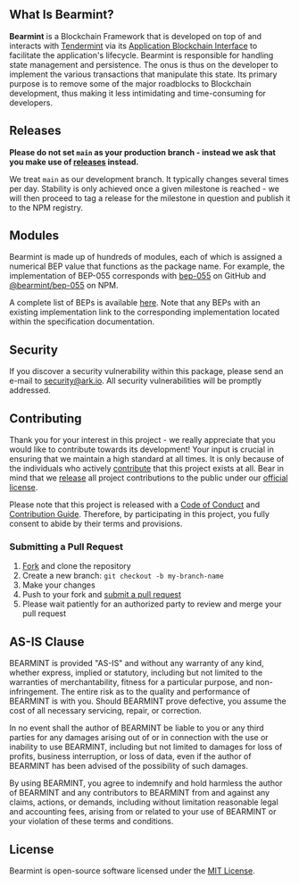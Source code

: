 ## What Is Bearmint?

**Bearmint** is a Blockchain Framework that is developed on top of and interacts with [Tendermint](https://tendermint.com/) via its [Application Blockchain Interface](https://docs.tendermint.com/master/spec/abci/) to facilitate the application's lifecycle. Bearmint is responsible for handling state management and persistence. The onus is thus on the developer to implement the various transactions that manipulate this state. Its primary purpose is to remove some of the major roadblocks to Blockchain development, thus making it less intimidating and time-consuming for developers.

## Releases

**Please do not set `main` as your production branch - instead we ask that you make use of [releases](https://github.com/arkecosystem/bearmint/releases) instead.**

We treat `main` as our development branch. It typically changes several times per day. Stability is only achieved once a given milestone is reached - we will then proceed to tag a release for the milestone in question and publish it to the NPM registry.

## Modules

Bearmint is made up of hundreds of modules, each of which is assigned a numerical BEP value that functions as the package name. For example, the implementation of BEP-055 corresponds with [bep-055](https://github.com/arkecosystem/bearmint/tree/main/packages/bep-055) on GitHub and [@bearmint/bep-055](#) on NPM.

A complete list of BEPs is available [here](./MODULES.md). Note that any BEPs with an existing implementation link to the corresponding implementation located within the specification documentation.

## Security

If you discover a security vulnerability within this package, please send an e-mail to security@ark.io. All security vulnerabilities will be promptly addressed.

## Contributing

Thank you for your interest in this project - we really appreciate that you would like to contribute towards its development! Your input is crucial in ensuring that we maintain a high standard at all times. It is only because of the individuals who actively [contribute](../../contributors) that this project exists at all. Bear in mind that we [release](https://github.com/arkecosystem/bearmint/releases) all project contributions to the public under our [official license](LICENSE).

Please note that this project is released with a [Code of Conduct](https://ark.dev/docs/program-incentives/guidelines/code-of-conduct) and [Contribution Guide](https://ark.dev/docs/program-incentives/guidelines/contributing). Therefore, by participating in this project, you fully consent to abide by their terms and provisions.

### Submitting a Pull Request

1. [Fork](https://github.com/arkecosystem/bearmint/fork) and clone the repository
2. Create a new branch: `git checkout -b my-branch-name`
3. Make your changes
4. Push to your fork and [submit a pull request](https://github.com/arkecosystem/bearmint/compare)
5. Please wait patiently for an authorized party to review and merge your pull request

## AS-IS Clause

BEARMINT is provided "AS-IS" and without any warranty of any kind, whether express, implied or statutory, including but not limited to the warranties of merchantability, fitness for a particular purpose, and non-infringement. The entire risk as to the quality and performance of BEARMINT is with you. Should BEARMINT prove defective, you assume the cost of all necessary servicing, repair, or correction.

In no event shall the author of BEARMINT be liable to you or any third parties for any damages arising out of or in connection with the use or inability to use BEARMINT, including but not limited to damages for loss of profits, business interruption, or loss of data, even if the author of BEARMINT has been advised of the possibility of such damages.

By using BEARMINT, you agree to indemnify and hold harmless the author of BEARMINT and any contributors to BEARMINT from and against any claims, actions, or demands, including without limitation reasonable legal and accounting fees, arising from or related to your use of BEARMINT or your violation of these terms and conditions.

## License

Bearmint is open-source software licensed under the [MIT License](LICENSE).
